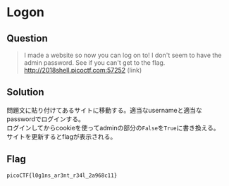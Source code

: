 # Logon

## Question

>I made a website so now you can log on to! I don't seem to have the admin password. See if you can't get to the flag. http://2018shell.picoctf.com:57252 (link)   

## Solution

問題文に貼り付けてあるサイトに移動する。適当なusernameと適当なpasswordでログインする。   
ログインしてからcookieを使ってadminの部分の`False`を`True`に書き換える。   
サイトを更新するとflagが表示される。  

## Flag

`picoCTF{l0g1ns_ar3nt_r34l_2a968c11}`
